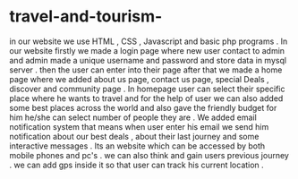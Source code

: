 # travel-and-tourism-
in our website we use HTML , CSS , Javascript and basic php programs . In our website firstly we made a login page where new user contact to 
admin and admin made a unique username and password and store data in mysql server .
then the user can enter into their page after that we made a home page where
we added about us page, contact us page, special Deals , discover and community page . In homepage user can select their specific place where he wants to travel and for the help of user we can also 
added some best places across the world and also gave the friendly budget for him he/she can select number of people they are . We added email notification system that means when user enter his email 
we send him notification about our best deals , about their last journey and some interactive messages . Its an website which can be accessed by both mobile phones 
and pc's . we can also think and gain users previous journey . we can add gps inside it so that user can track his current location . 
